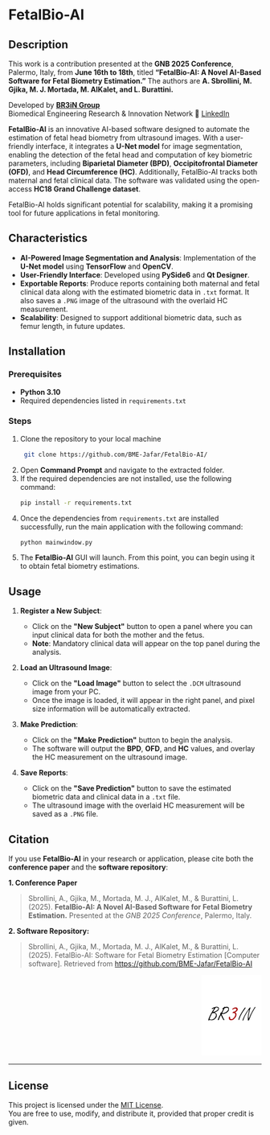 # FetalBio-AI

## Description

This work is a contribution presented at the **GNB 2025 Conference**, Palermo, Italy, from **June 16th to 18th**, titled **“FetalBio-AI: A Novel AI-Based Software for Fetal Biometry Estimation.”** The authors are **A. Sbrollini, M. Gjika, M. J. Mortada, M. AlKalet, and L. Burattini.**

Developed by **[BR3iN Group](https://br3in.dii.univpm.it/)**  
Biomedical Engineering Research & Innovation Network  🔗 [LinkedIn](https://www.linkedin.com/in/br3in-univpm-3825341a2/)

**FetalBio-AI** is an innovative AI-based software designed to automate the estimation of fetal head biometry from ultrasound images. With a user-friendly interface, it integrates a **U-Net model** for image segmentation, enabling the detection of the fetal head and computation of key biometric parameters, including **Biparietal Diameter (BPD)**, **Occipitofrontal Diameter (OFD)**, and **Head Circumference (HC)**. Additionally, FetalBio-AI tracks both maternal and fetal clinical data. The software was validated using the open-access **HC18 Grand Challenge dataset**.

FetalBio-AI holds significant potential for scalability, making it a promising tool for future applications in fetal monitoring.

## Characteristics

- **AI-Powered Image Segmentation and Analysis**: Implementation of the **U-Net model** using **TensorFlow** and **OpenCV**.
- **User-Friendly Interface**: Developed using **PySide6** and **Qt Designer**.
- **Exportable Reports**: Produce reports containing both maternal and fetal clinical data along with the estimated biometric data in `.txt` format. It also saves a `.PNG` image of the ultrasound with the overlaid HC measurement.
- **Scalability**: Designed to support additional biometric data, such as femur length, in future updates.

## Installation

### Prerequisites

- **Python 3.10**
- Required dependencies listed in `requirements.txt`

### Steps

1. Clone the repository to your local machine 
    ```sh
     git clone https://github.com/BME-Jafar/FetalBio-AI/
    ```
2. Open **Command Prompt** and navigate to the extracted folder.
3. If the required dependencies are not installed, use the following command:
    ```sh
    pip install -r requirements.txt
    ```
4. Once the dependencies from `requirements.txt` are installed successfully, run the main application with the following command:
    ```sh
    python mainwindow.py
    ```
5. The **FetalBio-AI** GUI will launch. From this point, you can begin using it to obtain fetal biometry estimations.

## Usage

1. **Register a New Subject**:
   - Click on the **"New Subject"** button to open a panel where you can input clinical data for both the mother and the fetus.
   - **Note**: Mandatory clinical data will appear on the top panel during the analysis.

2. **Load an Ultrasound Image**:
   - Click on the **"Load Image"** button to select the `.DCM` ultrasound image from your PC.
   - Once the image is loaded, it will appear in the right panel, and pixel size information will be automatically extracted.

3. **Make Prediction**:
   - Click on the **"Make Prediction"** button to begin the analysis.
   - The software will output the **BPD**, **OFD**, and **HC** values, and overlay the HC measurement on the ultrasound image.

4. **Save Reports**:
   - Click on the **"Save Prediction"** button to save the estimated biometric data and clinical data in a `.txt` file.
   - The ultrasound image with the overlaid HC measurement will be saved as a `.PNG` file.

## Citation

If you use **FetalBio-AI** in your research or application, please cite both the **conference paper** and the **software repository**:

**1. Conference Paper**  

> Sbrollini, A., Gjika, M., Mortada, M. J., AlKalet, M., & Burattini, L. (2025). **FetalBio-AI: A Novel AI-Based Software for Fetal Biometry Estimation.** Presented at the *GNB 2025 Conference*, Palermo, Italy.


**2. Software Repository:**

> Sbrollini, A., Gjika, M., Mortada, M. J., AlKalet, M., & Burattini, L. (2025). FetalBio-AI: Software for Fetal Biometry Estimation [Computer software]. Retrieved from https://github.com/BME-Jafar/FetalBio-AI

<p align="right" style="margin-bottom:0;">
  <img src="./br3inlogo.png" alt="BR3iN Group Logo" width="120">
</p>

---

## License

This project is licensed under the [MIT License](LICENSE).  
You are free to use, modify, and distribute it, provided that proper credit is given.
